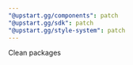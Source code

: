 ```yaml
---
"@upstart.gg/components": patch
"@upstart.gg/sdk": patch
"@upstart.gg/style-system": patch
---
```


Clean packages
